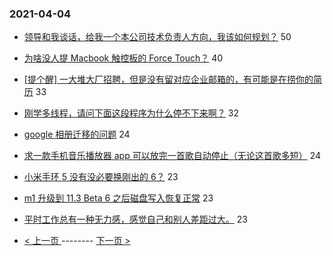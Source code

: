 ### 2021-04-04 
- [领导和我谈话，给我一个本公司技术负责人方向，我该如何规划？](https://www.v2ex.com/t/767885) 50
- [为啥没人提 Macbook 触控板的 Force Touch？](https://www.v2ex.com/t/767864) 40
- [[提个醒] 一大堆大厂招聘，但是没有留对应企业邮箱的，有可能是在捞你的简历](https://www.v2ex.com/t/767879) 33
- [刚学多线程，请问下面这段程序为什么停不下来啊？](https://www.v2ex.com/t/767839) 32
- [google 相册迁移的问题](https://www.v2ex.com/t/767844) 24
- [求一款手机音乐播放器 app 可以放完一首歌自动停止（无论这首歌多短）](https://www.v2ex.com/t/767921) 24
- [小米手环 5 没有没必要换刚出的 6？](https://www.v2ex.com/t/767868) 23
- [m1 升级到 11.3 Beta 6 之后磁盘写入恢复正常](https://www.v2ex.com/t/767897) 23
- [平时工作总有一种无力感，感觉自己和别人差距过大。](https://www.v2ex.com/t/767938) 23 

- [ < 上一页 ](https://github.com/able8/v2ex-hot-record/blob/master/2021-04-03.md) -------- [ 下一页 > ](https://github.com/able8/v2ex-hot-record/blob/master/2021-04-05.md)